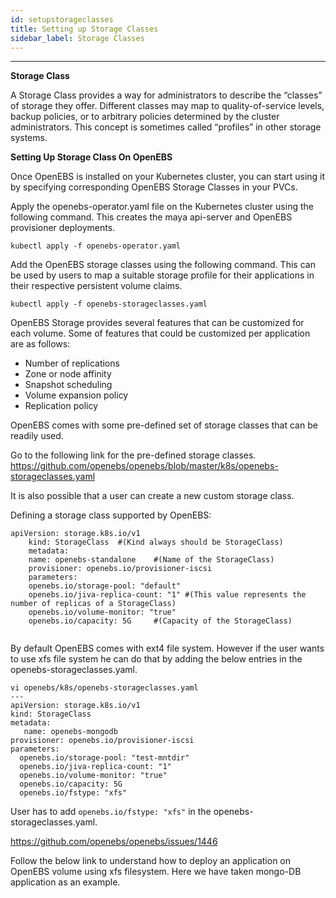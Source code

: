 ```yaml
---
id: setupstorageclasses
title: Setting up Storage Classes
sidebar_label: Storage Classes
---
```


------

**Storage Class**

A Storage Class provides a way for administrators to describe the “classes” of storage they offer. Different classes may map to quality-of-service levels, backup policies, or to arbitrary policies determined by the cluster administrators. This concept is sometimes called “profiles” in other storage systems.

**Setting Up Storage Class On OpenEBS**

Once OpenEBS is installed on your Kubernetes cluster, you can start using it by specifying corresponding OpenEBS Storage Classes in your PVCs.

Apply the openebs-operator.yaml file on the Kubernetes cluster using the following command. This creates the maya api-server and OpenEBS provisioner deployments.

```
kubectl apply -f openebs-operator.yaml
```

Add the OpenEBS storage classes using the following command. This can be used by users to map a suitable storage profile for their applications in their respective persistent volume claims.

```
kubectl apply -f openebs-storageclasses.yaml
```

OpenEBS Storage provides several features that can be customized for each volume. Some of features that could be customized per application are as follows:

- Number of replications
- Zone or node affinity
- Snapshot scheduling
- Volume expansion policy
- Replication policy

OpenEBS comes with some pre-defined set of storage classes that can be readily used.

Go to the following link for the pre-defined storage classes.
https://github.com/openebs/openebs/blob/master/k8s/openebs-storageclasses.yaml


It is also possible that a user can create a new custom storage class.

Defining a storage class supported by OpenEBS:

```
apiVersion: storage.k8s.io/v1
	kind: StorageClass 	#(Kind always should be StorageClass)
	metadata:
   	name: openebs-standalone 	#(Name of the StorageClass)
	provisioner: openebs.io/provisioner-iscsi
	parameters:
  	openebs.io/storage-pool: "default"
  	openebs.io/jiva-replica-count: "1" #(This value represents the  number of replicas of a StorageClass)
  	openebs.io/volume-monitor: "true"
  	openebs.io/capacity: 5G 	#(Capacity of the StorageClass)


```



By default OpenEBS comes with ext4  file system. However if the user wants to use xfs file system he can do that by adding the below entries in the  openebs-storageclasses.yaml.

```
vi openebs/k8s/openebs-storageclasses.yaml
---
apiVersion: storage.k8s.io/v1
kind: StorageClass
metadata:
   name: openebs-mongodb
provisioner: openebs.io/provisioner-iscsi
parameters:
  openebs.io/storage-pool: "test-mntdir"
  openebs.io/jiva-replica-count: "1"
  openebs.io/volume-monitor: "true"
  openebs.io/capacity: 5G
  openebs.io/fstype: "xfs"
```

User has to add `openebs.io/fstype: "xfs"` in the openebs-storageclasses.yaml.

https://github.com/openebs/openebs/issues/1446



Follow the below link to understand how to deploy an application on OpenEBS volume using xfs filesystem. Here we have taken mongo-DB application as an example.

<!-- Hotjar Tracking Code for https://docs.openebs.io -->
<script>
   (function(h,o,t,j,a,r){
       h.hj=h.hj||function(){(h.hj.q=h.hj.q||[]).push(arguments)};
       h._hjSettings={hjid:785693,hjsv:6};
       a=o.getElementsByTagName('head')[0];
       r=o.createElement('script');r.async=1;
       r.src=t+h._hjSettings.hjid+j+h._hjSettings.hjsv;
       a.appendChild(r);
   })(window,document,'https://static.hotjar.com/c/hotjar-','.js?sv=');
</script>
